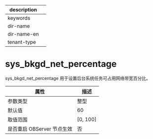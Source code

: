 |description||
|---|---|
|keywords||
|dir-name||
|dir-name-en||
|tenant-type||

# sys_bkgd_net_percentage 


sys_bkgd_net_percentage 用于设置后台系统任务可占用网络带宽百分比。


|      **属性**      |   **描述**   |
|------------------|------------|
| 参数类型             | 整型         |
| 默认值              | 60         |
| 取值范围             | \[0, 100\] |
| 是否重启 OBServer 节点生效 | 否          |



